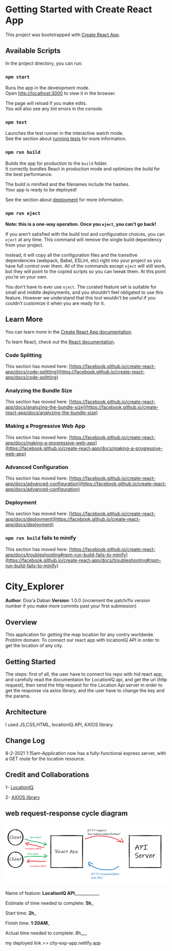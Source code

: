 # Getting Started with Create React App

This project was bootstrapped with [Create React App](https://github.com/facebook/create-react-app).

## Available Scripts

In the project directory, you can run:

### `npm start`

Runs the app in the development mode.\
Open [http://localhost:3000](http://localhost:3000) to view it in the browser.

The page will reload if you make edits.\
You will also see any lint errors in the console.

### `npm test`

Launches the test runner in the interactive watch mode.\
See the section about [running tests](https://facebook.github.io/create-react-app/docs/running-tests) for more information.

### `npm run build`

Builds the app for production to the `build` folder.\
It correctly bundles React in production mode and optimizes the build for the best performance.

The build is minified and the filenames include the hashes.\
Your app is ready to be deployed!

See the section about [deployment](https://facebook.github.io/create-react-app/docs/deployment) for more information.

### `npm run eject`

**Note: this is a one-way operation. Once you `eject`, you can’t go back!**

If you aren’t satisfied with the build tool and configuration choices, you can `eject` at any time. This command will remove the single build dependency from your project.

Instead, it will copy all the configuration files and the transitive dependencies (webpack, Babel, ESLint, etc) right into your project so you have full control over them. All of the commands except `eject` will still work, but they will point to the copied scripts so you can tweak them. At this point you’re on your own.

You don’t have to ever use `eject`. The curated feature set is suitable for small and middle deployments, and you shouldn’t feel obligated to use this feature. However we understand that this tool wouldn’t be useful if you couldn’t customize it when you are ready for it.

## Learn More

You can learn more in the [Create React App documentation](https://facebook.github.io/create-react-app/docs/getting-started).

To learn React, check out the [React documentation](https://reactjs.org/).

### Code Splitting

This section has moved here: [https://facebook.github.io/create-react-app/docs/code-splitting](https://facebook.github.io/create-react-app/docs/code-splitting)

### Analyzing the Bundle Size

This section has moved here: [https://facebook.github.io/create-react-app/docs/analyzing-the-bundle-size](https://facebook.github.io/create-react-app/docs/analyzing-the-bundle-size)

### Making a Progressive Web App

This section has moved here: [https://facebook.github.io/create-react-app/docs/making-a-progressive-web-app](https://facebook.github.io/create-react-app/docs/making-a-progressive-web-app)

### Advanced Configuration

This section has moved here: [https://facebook.github.io/create-react-app/docs/advanced-configuration](https://facebook.github.io/create-react-app/docs/advanced-configuration)

### Deployment

This section has moved here: [https://facebook.github.io/create-react-app/docs/deployment](https://facebook.github.io/create-react-app/docs/deployment)

### `npm run build` fails to minify

This section has moved here: [https://facebook.github.io/create-react-app/docs/troubleshooting#npm-run-build-fails-to-minify](https://facebook.github.io/create-react-app/docs/troubleshooting#npm-run-build-fails-to-minify)


# City_Explorer

**Author**: Doa'a Daban
**Version**: 1.0.0 (increment the patch/fix version number if you make more commits past your first submission)

## Overview
This application for getting the map location for any contry worldwide.
Problrm domain:
To connect our react app with locationIQ API in order to get the location of any city.

## Getting Started
<!-- What are the steps that a user must take in order to build this app on their own machine and get it running? -->
The steps:
first of all, the user have to connect his repo with hid react app, and carefully read the documentaion for LocationIQ api, and get the url (http request), then send the http request for the Location Api server in order to get the response via axios library, and the user have to change the key and the params.

## Architecture
<!-- Provide a detailed description of the application design. What technologies (languages, libraries, etc) you're using, and any other relevant design information. -->
I used JS,CSS,HTML, locationIQ API, AXIOS library.

## Change Log
<!-- Use this area to document the iterative changes made to your application as each feature is successfully implemented. Use time stamps. Here's an example:

01-01-2001 4:59pm - Application now has a fully-functional express server, with a GET route for the location resource. -->

 8-2-2021 1:15am-Application now has a fully-functional express server, with a GET route for the location resource.

## Credit and Collaborations
<!-- Give credit (and a link) to other people or resources that helped you build this application. -->
1- [LocationIQ](https://locationiq.com/)

2- [AXIOS library](https://www.npmjs.com/package/axios)

## web request-response cycle diagram
![web request-response cycle](public/webRequest.PNG)

Name of feature: __________LocationIQ API______________________

Estimate of time needed to complete: __5h___

Start time: __2h___

Finish time: __1:20AM___

Actual time needed to complete: _8h____

my deployed link >>
city-exp-app.netlify.app